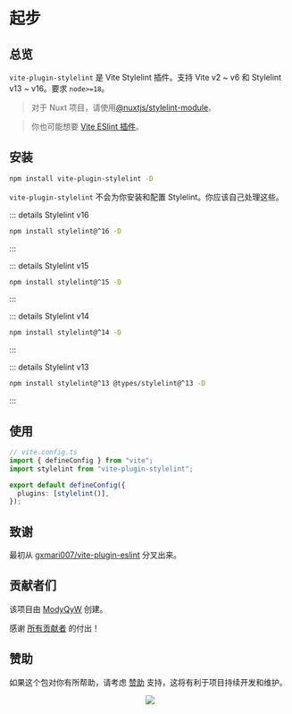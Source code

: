 # 起步

## 总览

`vite-plugin-stylelint` 是 Vite Stylelint 插件。支持 Vite v2 ~ v6 和 Stylelint v13 ~ v16。要求 `node>=18`。

> 对于 Nuxt 项目，请使用[@nuxtjs/stylelint-module](https://github.com/nuxt-modules/stylelint)。

> 你也可能想要 [Vite ESlint 插件](https://github.com/ModyQyW/vite-plugin-eslint2)。

## 安装

```sh
npm install vite-plugin-stylelint -D
```

`vite-plugin-stylelint` 不会为你安装和配置 Stylelint。你应该自己处理这些。

::: details Stylelint v16

```sh
npm install stylelint@^16 -D
```

:::

::: details Stylelint v15

```sh
npm install stylelint@^15 -D
```

:::

::: details Stylelint v14

```sh
npm install stylelint@^14 -D
```

:::

::: details Stylelint v13

```sh
npm install stylelint@^13 @types/stylelint@^13 -D
```

:::

## 使用

```typescript
// vite.config.ts
import { defineConfig } from "vite";
import stylelint from "vite-plugin-stylelint";

export default defineConfig({
  plugins: [stylelint()],
});

```

## 致谢

最初从 [gxmari007/vite-plugin-eslint](https://github.com/gxmari007/vite-plugin-eslint) 分叉出来。

## 贡献者们

该项目由 [ModyQyW](https://github.com/ModyQyW) 创建。

感谢 [所有贡献者](https://github.com/ModyQyW/vite-plugin-stylelint/graphs/contributors) 的付出！

## 赞助

如果这个包对你有所帮助，请考虑 [赞助](https://github.com/ModyQyW/sponsors) 支持，这将有利于项目持续开发和维护。

<p align="center">
  <a href="https://cdn.jsdelivr.net/gh/ModyQyW/sponsors/sponsorkit/sponsors.svg">
    <img src="https://cdn.jsdelivr.net/gh/ModyQyW/sponsors/sponsorkit/sponsors.svg"/>
  </a>
</p>
